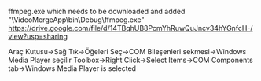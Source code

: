 ffmpeg.exe which needs to be downloaded and added "\VideoMergeApp\bin\Debug\ffmpeg.exe"
https://drive.google.com/file/d/14TBqhUB8PcmYhRuwQuJncv34hYGnfcH-/view?usp=sharing

Araç Kutusu->Sağ Tık->Öğeleri Seç->COM Bileşenleri sekmesi->Windows Media Player seçilir
Toolbox->Right Click->Select Items->COM Components tab->Windows Media Player is selected
